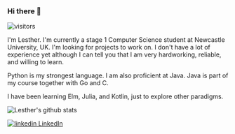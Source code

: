 ### Hi there 👋

![visitors](https://visitor-badge.glitch.me/badge?page_id=lestherll)

I'm Lesther.
I'm currently a stage 1 Computer Science student at Newcastle University, UK.
I'm looking for projects to work on. I don't have a lot of experience yet although I can tell you that I am very hardworking, reliable, and willing to learn.

Python is my strongest language. I am also proficient at Java.
Java is part of my course together with Go and C.

I have been learning Elm, Julia, and Kotlin, just to explore other paradigms.

![Lesther's github stats](https://github-readme-stats.vercel.app/api?username=lestherll&show_icons=true&theme=nord)

<p>
  <a href="https://www.linkedin.com/in/lesther-llacuna/" alt="Linkedin">
    <img src="https://i.stack.imgur.com/gVE0j.png" alt="linkedin">
    LinkedIn
  </a>
</p>
